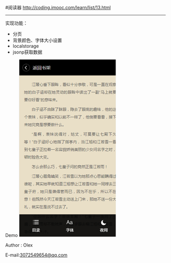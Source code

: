#阅读器
http://coding.imooc.com/learn/list/13.html
***
实现功能：
- 分页
- 背景颜色、字体大小设置
- localstorage
- jsonp获取数据

Demo
![readapp](https://raw.githubusercontent.com/olex1216/webDevelop-Learn/master/readapp/src/demo%201-readapp.png)

Author : Olex

E-mail:3072549654@qq.com

